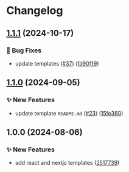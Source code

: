 # Changelog

## [1.1.1](https://github.com/FE-Midas-Consultores/create-midas-front/compare/v1.1.0...v1.1.1) (2024-10-17)


### 🐛 Bug Fixes

* update templates ([#37](https://github.com/FE-Midas-Consultores/create-midas-front/issues/37)) ([fd90119](https://github.com/FE-Midas-Consultores/create-midas-front/commit/fd90119fd84a04b636378caa479f93243b014c94))

## [1.1.0](https://github.com/Midas-Consultores/create-midas-front/compare/v1.0.0...v1.1.0) (2024-09-05)


### ✨ New Features

* update template `README.md` ([#23](https://github.com/Midas-Consultores/create-midas-front/issues/23)) ([15fe360](https://github.com/Midas-Consultores/create-midas-front/commit/15fe36051ca3374d98f45abbbf8c64a70a8d6fbe))

## 1.0.0 (2024-08-06)


### ✨ New Features

* add react and nextjs templates ([2517739](https://github.com/Midas-Consultores/create-midas-front/commit/25177398c9da98d1f2d68ac4ce45df3e33191ac9))
